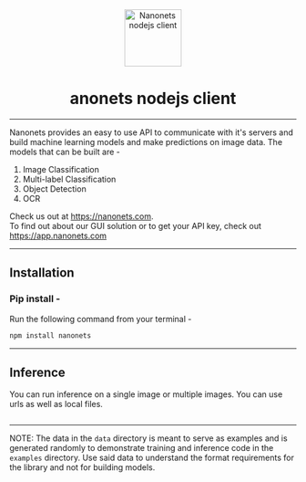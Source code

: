 <div align="center">
  <a href="https://nanonets.com/">
    <img src="https://nanonets.com/logo.png" alt="Nanonets nodejs client" width="100"/>
    </a>
</div>

<h1 align="center">anonets nodejs client</h1>

** **

Nanonets provides an easy to use API to communicate with it's servers and build machine learning models and make predictions on image data. 
The models that can be built are - 
1. Image Classification
2. Multi-label Classification
3. Object Detection
4. OCR 

Check us out at https://nanonets.com. <br>
To find out about our GUI solution or to get your API key, check out https://app.nanonets.com

** **

## Installation

### Pip install - 
Run the following command from your terminal - 
```bash
npm install nanonets
```
** **

## Inference
You can run inference on a single image or multiple images. You can use urls as well as local files. 

```
```

** **

 NOTE: The data in the ```data``` directory is meant to serve as examples and is generated randomly to demonstrate training and inference code in the ```examples``` directory. Use said data to understand the format requirements for the library and not for building models. 
